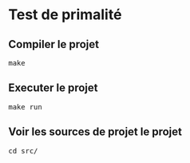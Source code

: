 # Test de primalité

## Compiler le projet

<pre>make</pre>

## Executer le projet

<pre>make run</pre>

## Voir les sources de projet le projet

<pre>cd src/</pre>
